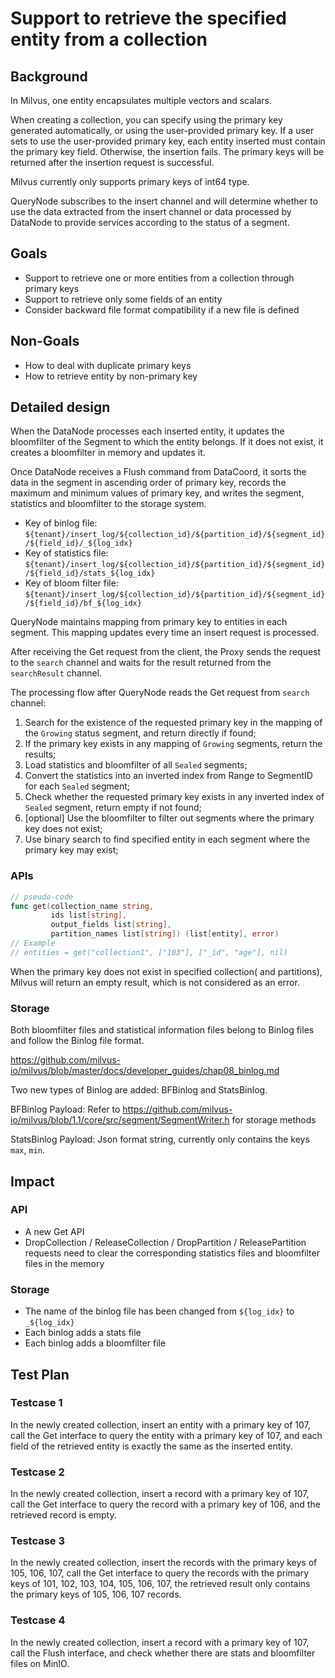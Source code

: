 # Support to retrieve the specified entity from a collection

## Background

In Milvus, one entity encapsulates multiple vectors and scalars.

When creating a collection, you can specify using the primary key generated automatically, or using the user-provided primary key. 
If a user sets to use the user-provided primary key, each entity inserted must contain the primary key field. Otherwise, the insertion fails. 
The primary keys will be returned after the insertion request is successful.

Milvus currently only supports primary keys of int64 type.

QueryNode subscribes to the insert channel and will determine whether to use the data extracted from the insert channel or data processed by DataNode to provide services according to the status of a segment.

## Goals

- Support to retrieve one or more entities from a collection through primary keys
- Support to retrieve only some fields of an entity
- Consider backward file format compatibility if a new file is defined

## Non-Goals

- How to deal with duplicate primary keys
- How to retrieve entity by non-primary key

## Detailed design

When the DataNode processes each inserted entity, it updates the bloomfilter of the Segment to which the entity belongs. If it does not exist, it creates a bloomfilter in memory and updates it.

Once DataNode receives a Flush command from DataCoord, it sorts the data in the segment in ascending order of primary key, records the maximum and minimum values of primary key, and writes the segment, statistics and bloomfilter to the storage system.

- Key of binlog file: `${tenant}/insert_log/${collection_id}/${partition_id}/${segment_id}/${field_id}/_${log_idx}`
- Key of statistics file: `${tenant}/insert_log/${collection_id}/${partition_id}/${segment_id}/${field_id}/stats_${log_idx}`
- Key of bloom filter file: `${tenant}/insert_log/${collection_id}/${partition_id}/${segment_id}/${field_id}/bf_${log_idx}`

QueryNode maintains mapping from primary key to entities in each segment. This mapping updates every time an insert request is processed.

After receiving the Get request from the client, the Proxy sends the request to the `search` channel and waits for the result returned from the `searchResult` channel.

The processing flow after QueryNode reads the Get request from `search` channel:

1. Search for the existence of the requested primary key in the mapping of the `Growing` status segment, and return directly if found;
2. If the primary key exists in any mapping of `Growing` segments, return the results;
3. Load statistics and bloomfilter of all `Sealed` segments;
4. Convert the statistics into an inverted index from Range to SegmentID for each `Sealed` segment;
5. Check whether the requested primary key exists in any inverted index of `Sealed` segment, return empty if not found;
6. [optional] Use the bloomfilter to filter out segments where the primary key does not exist;
7. Use binary search to find specified entity in each segment where the primary key may exist;

### APIs

```go
// pseudo-code
func get(collection_name string,
         ids list[string],
         output_fields list[string],
         partition_names list[string]) (list[entity], error)
// Example
// entities = get("collection1", ["103"], ["_id", "age"], nil)
```

When the primary key does not exist in specified collection( and partitions), Milvus will return an empty result, which is not considered as an error.

### Storage

Both bloomfilter files and statistical information files belong to Binlog files and follow the Binlog file format.

https://github.com/milvus-io/milvus/blob/master/docs/developer_guides/chap08_binlog.md

Two new types of Binlog are added: BFBinlog and StatsBinlog.

BFBinlog Payload: Refer to https://github.com/milvus-io/milvus/blob/1.1/core/src/segment/SegmentWriter.h for storage methods

StatsBinlog Payload: Json format string, currently only contains the keys `max`, `min`.

## Impact

### API

- A new Get API
- DropCollection / ReleaseCollection / DropPartition / ReleasePartition requests need to clear the corresponding statistics files and bloomfilter files in the memory

### Storage

- The name of the binlog file has been changed from `${log_idx}` to `_${log_idx}`
- Each binlog adds a stats file
- Each binlog adds a bloomfilter file

## Test Plan

### Testcase 1

In the newly created collection, insert an entity with a primary key of 107, call the Get interface to query the entity with a primary key of 107, and each field of the retrieved entity is exactly the same as the inserted entity.

### Testcase 2

In the newly created collection, insert a record with a primary key of 107, call the Get interface to query the record with a primary key of 106, and the retrieved record is empty.

### Testcase 3

In the newly created collection, insert the records with the primary keys of 105, 106, 107, call the Get interface to query the records with the primary keys of 101, 102, 103, 104, 105, 106, 107, the retrieved result only contains the primary keys of 105, 106, 107 records.

### Testcase 4

In the newly created collection, insert a record with a primary key of 107, call the Flush interface, and check whether there are stats and bloomfilter files on MinIO.
